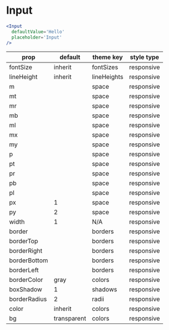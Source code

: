 # Input

```.jsx
<Input
  defaultValue='Hello'
  placeholder='Input'
/>
```

prop | default | theme key | style type
---|---|---|---
fontSize | inherit | fontSizes | responsive
lineHeight | inherit | lineHeights | responsive
m |  | space | responsive
mt |  | space | responsive
mr |  | space | responsive
mb |  | space | responsive
ml |  | space | responsive
mx |  | space | responsive
my |  | space | responsive
p |  | space | responsive
pt |  | space | responsive
pr |  | space | responsive
pb |  | space | responsive
pl |  | space | responsive
px | 1 | space | responsive
py | 2 | space | responsive
width | 1 | N/A | responsive
border |  | borders | responsive
borderTop |  | borders | responsive
borderRight |  | borders | responsive
borderBottom |  | borders | responsive
borderLeft |  | borders | responsive
borderColor | gray | colors | responsive
boxShadow | 1 | shadows | responsive
borderRadius | 2 | radii | responsive
color | inherit | colors | responsive
bg | transparent | colors | responsive